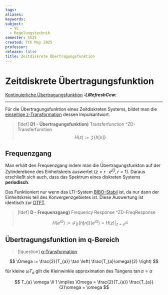 ```yaml
---
tags: 
aliases: 
keywords: 
subject:
  - VL
  - Regelungstechnik
semester: SS25
created: 7th May 2025
professor: 
release: false
title: Zeitdiskrete Übertragungsfunktion
---
```


# Zeitdiskrete Übertragungsfunktion

[Kontinuierliche Übertragungsfunktion](Übertragungsfunktion.md) ***:LiRefreshCcw:***

---

 Für die Übertragungsfunktion eines Zeitdiskreten Systems, bildet man die [einseitige z-Transformation](z-Transformation.md) dessen Impulsantwort. 

> [!def] **D1 - Übertragungsfunktion)** Transferfunction ^ZD-Transferfunction
> $$H(z) := \mathcal{Z}\left\{ h[n] \right\} $$

## Frequenzgang

Man erhält den Frequenzgang indem man die Übertragungsfunkton auf der Zylinderebene des Einheitskreis auswertet ($z = r\cdot e^{ j\Omega }, r=1$). Daraus erschließt sich auch, dass das Spektrum eines diskreten Systems **periodisch**.

Das Funktioniert nur wenn das LTI-System [BIBO-Stabil](z-Transformation.md#^BIBO) ist, da nur dann der Einheitskreis teil des Konvergenzgebietes ist. Diese Auswertung ist identisch zur [DTFT](Zeitdiskrete%20Fourier-Transformation.md).


> [!def] **D - Frequenzgang)** Frequency Response ^ZD-FreqResponse
> 
> $$H\left( e^{ j\Omega } \right) := \mathcal{F}_{\mathrm{D}}\left\{ h[n] \right\}\left( e^{ j\Omega } \right)  = H(z) \Bigg|_{z = e^{ j\Omega }} $$

## Übertragungsfunktion im q-Bereich

> [!question] [q-Transformation](q-Transformation.md)


$$
\Omega := \frac{2}{T_{a}} \tan \left( \frac{T_{a}\omega}{2} \right) 
$$


für kleine $\omega T_{a}$ gilt die Kleinwinkle approximation des Tangens $\tan\alpha=\alpha$

$$
T_{a} \omega \ll 1 \implies \Omega = \frac{2}{T_{a}} \frac{T_{a}}{2}\omega = \omega
$$